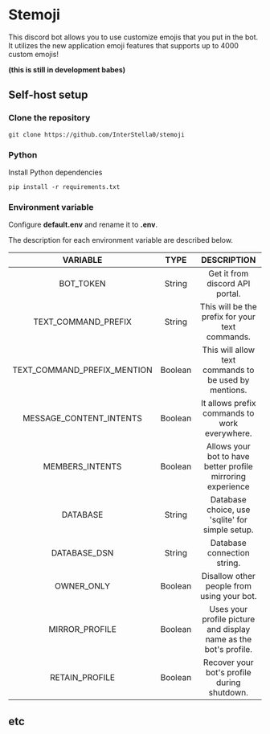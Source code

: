 # Stemoji

This discord bot allows you to use customize emojis that you put in the bot. It utilizes
the new application emoji features that supports up to 4000 custom emojis!

**(this is still in development babes)**

## Self-host setup
### Clone the repository
```
git clone https://github.com/InterStella0/stemoji
```
### Python
Install Python dependencies
```commandline
pip install -r requirements.txt
```
### Environment variable
Configure **default.env** and rename it to **.env**.

The description for each environment variable are described below.

|          VARIABLE           |  TYPE   |                           DESCRIPTION                            |
|:---------------------------:|:-------:|:----------------------------------------------------------------:|
|          BOT_TOKEN          | String  |                 Get it from discord API portal.                  |
|     TEXT_COMMAND_PREFIX     | String  |         This will be the prefix for your text commands.          |
| TEXT_COMMAND_PREFIX_MENTION | Boolean |      This will allow text commands to be used by mentions.       |
|   MESSAGE_CONTENT_INTENTS   | Boolean |          It allows prefix commands to work everywhere.           |
|       MEMBERS_INTENTS       | Boolean |   Allows your bot to have better profile mirroring experience    |
|          DATABASE           | String  |         Database choice, use 'sqlite' for simple setup.          |
|        DATABASE_DSN         | String  |                   Database connection string.                    |
|         OWNER_ONLY          | Boolean |            Disallow other people from using your bot.            |
|       MIRROR_PROFILE        | Boolean | Uses your profile picture and display name as the bot's profile. |
|       RETAIN_PROFILE        | Boolean |           Recover your bot's profile during shutdown.            |


## etc